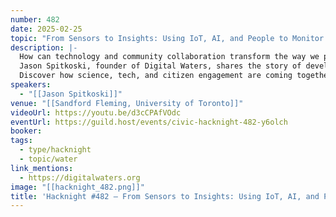 ```yaml
---
number: 482
date: 2025-02-25
topic: "From Sensors to Insights: Using IoT, AI, and People to Monitor Watershed"
description: |-
  How can technology and community collaboration transform the way we protect our waterways?
  Jason Spitkoski, founder of Digital Waters, shares the story of developing innovative tools to monitor water quality in real time and the surprising insights from a pilot project on Yellow Creek in midtown Toronto.
  Discover how science, tech, and citizen engagement are coming together to safeguard our most vital resource.
speakers:
  - "[[Jason Spitkoski]]"
venue: "[[Sandford Fleming, University of Toronto]]"
videoUrl: https://youtu.be/d3cCPAfVOdc
eventUrl: https://guild.host/events/civic-hacknight-482-y6olch
booker:
tags:
  - type/hacknight
  - topic/water
link_mentions:
  - https://digitalwaters.org
image: "[[hacknight_482.png]]"
title: 'Hacknight #482 – From Sensors to Insights: Using IoT, AI, and People to Monitor Watershed'
---
```

